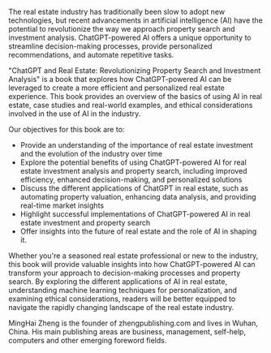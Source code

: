 
The real estate industry has traditionally been slow to adopt new technologies, but recent advancements in artificial intelligence (AI) have the potential to revolutionize the way we approach property search and investment analysis. ChatGPT-powered AI offers a unique opportunity to streamline decision-making processes, provide personalized recommendations, and automate repetitive tasks.

"ChatGPT and Real Estate: Revolutionizing Property Search and Investment Analysis" is a book that explores how ChatGPT-powered AI can be leveraged to create a more efficient and personalized real estate experience. This book provides an overview of the basics of using AI in real estate, case studies and real-world examples, and ethical considerations involved in the use of AI in the industry.

Our objectives for this book are to:

* Provide an understanding of the importance of real estate investment and the evolution of the industry over time
* Explore the potential benefits of using ChatGPT-powered AI for real estate investment analysis and property search, including improved efficiency, enhanced decision-making, and personalized solutions
* Discuss the different applications of ChatGPT in real estate, such as automating property valuation, enhancing data analysis, and providing real-time market insights
* Highlight successful implementations of ChatGPT-powered AI in real estate investment and property search
* Offer insights into the future of real estate and the role of AI in shaping it.

Whether you're a seasoned real estate professional or new to the industry, this book will provide valuable insights into how ChatGPT-powered AI can transform your approach to decision-making processes and property search. By exploring the different applications of AI in real estate, understanding machine learning techniques for personalization, and examining ethical considerations, readers will be better equipped to navigate the rapidly changing landscape of the real estate industry.

MingHai Zheng is the founder of zhengpublishing.com and lives in Wuhan, China. His main publishing areas are business, management, self-help, computers and other emerging foreword fields.
